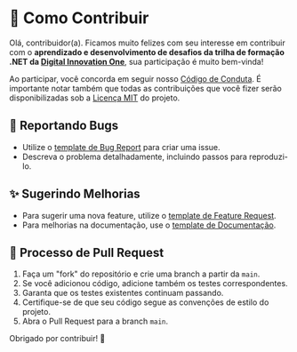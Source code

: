 # 🤝 Como Contribuir

Olá, contribuidor(a). Ficamos muito felizes com seu interesse em contribuir com o **aprendizado e desenvolvimento de desafios da trilha de formação .NET da [Digital Innovation One](https://www.dio.me/)**, sua participação é muito bem-vinda!

Ao participar, você concorda em seguir nosso [Código de Conduta](./CODE_OF_CONDUCT.md). É importante notar também que todas as contribuições que você fizer serão disponibilizadas sob a [Licença MIT](../LICENSE) do projeto.

## 🐞 Reportando Bugs

- Utilize o [template de Bug Report](../issues/new?assignees=&labels=bug&template=bug_report.md&title=%5BBUG%5D+-) para criar uma issue.
- Descreva o problema detalhadamente, incluindo passos para reproduzi-lo.

## ✨ Sugerindo Melhorias

- Para sugerir uma nova feature, utilize o [template de Feature Request](../issues/new?assignees=&labels=feature&template=feature_request.md&title=%5BFEATURE%5D+-+).
- Para melhorias na documentação, use o [template de Documentação](../issues/new?assignees=&labels=documentation&template=documentation_improvement.md&title=%5BDOCS%5D+-+).

## 🚀 Processo de Pull Request

1. Faça um "fork" do repositório e crie uma branch a partir da `main`.
2. Se você adicionou código, adicione também os testes correspondentes.
3. Garanta que os testes existentes continuam passando.
4. Certifique-se de que seu código segue as convenções de estilo do projeto.
5. Abra o Pull Request para a branch `main`.

Obrigado por contribuir! 💙
